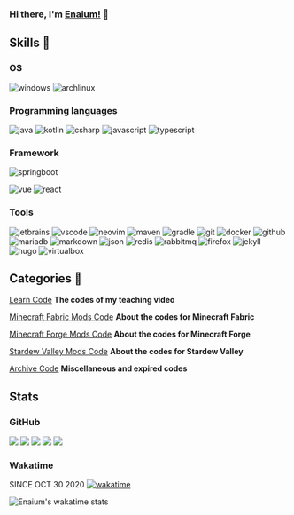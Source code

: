 ### Hi there, I'm [Enaium!](https://www.enaium.cn) 👋

## Skills 🚀

### OS

![windows](https://img.shields.io/badge/-Windows10-red?style=flat-square&logo=windows&logoColor=white)
![archlinux](https://img.shields.io/badge/-ArchLinux-red?style=flat-square&logo=archlinux&logoColor=white)

### Programming languages

![java](https://img.shields.io/badge/-Java-blue?style=flat-square&logo=OpenJDK&logoColor=white)
![kotlin](https://img.shields.io/badge/-Kotlin-blue?style=flat-square&logo=kotlin&logoColor=white)
![csharp](https://img.shields.io/badge/-C%23-blue?style=flat-square&logo=c&logoColor=blue&logoColor=white)
![javascript](https://img.shields.io/badge/-JavaScript-blue?style=flat-square&logo=javascript&logoColor=white)
![typescript](https://img.shields.io/badge/-TypeScript-blue?style=flat-square&logo=typescript&logoColor=white)

### Framework

![springboot](https://img.shields.io/badge/-SpringBoot-green?style=flat-square&logo=springboot&logoColor=white)

![vue](https://img.shields.io/badge/-Vue-green?style=flat-square&logo=vue.js&logoColor=white)
![react](https://img.shields.io/badge/-React-green?style=flat-square&logo=react&logoColor=white)

### Tools
![jetbrains](https://img.shields.io/badge/-JetBrains-black?style=flat-square&logo=jetbrains&logoColor=white)
![vscode](https://img.shields.io/badge/-Visual_Studio_Code-black?style=flat-square&logo=visualstudiocode&logoColor=white)
![neovim](https://img.shields.io/badge/-NeoVim-black?style=flat-square&logo=neovim&logoColor=white)
![maven](https://img.shields.io/badge/-Maven-black?style=flat-square&logo=apache-maven&logoColor=white)
![gradle](https://img.shields.io/badge/-Gradle-black?style=flat-square&logo=gradle&logoColor=white)
![git](https://img.shields.io/badge/-Git-black?style=flat-square&logo=git&logoColor=white)
![docker](https://img.shields.io/badge/-Docker-black?style=flat-square&logo=docker&logoColor=white)
![github](https://img.shields.io/badge/Github-black?style=flat-square&logo=github&logoColor=white)
![mariadb](https://img.shields.io/badge/-MariaDB-black?style=flat-square&logo=mariadb&logoColor=white)
![markdown](https://img.shields.io/badge/-Markdown-black?style=flat-square&logo=markdown&logoColor=white)
![json](https://img.shields.io/badge/-JSON-black?style=flat-square&logo=json&logoColor=white)
![redis](https://img.shields.io/badge/-Redis-black?style=flat-square&logo=redis&logoColor=white)
![rabbitmq](https://img.shields.io/badge/-RabbitMQ-black?style=flat-square&logo=rabbitmq&logoColor=white)
![firefox](https://img.shields.io/badge/-FireFox-black?style=flat-square&logo=firefox&logoColor=white)
![jekyll](https://img.shields.io/badge/-Jekyll-black?style=flat-square&logo=jekyll&logoColor=white)
![hugo](https://img.shields.io/badge/-HUGO-black?style=flat-square&logo=hugo&logoColor=white)
![virtualbox](https://img.shields.io/badge/-Virtual_Box-black?style=flat-square&logo=virtualbox&logoColor=white)

## Categories 🎨

[Learn Code](https://github.com/Enaium-Learn) **The codes of my teaching video**

[Minecraft Fabric Mods Code](https://github.com/Enaium-FabricMC) **About the codes for Minecraft Fabric**

[Minecraft Forge Mods Code](https://github.com/Enaium-ForgeMC) **About the codes for Minecraft Forge**

[Stardew Valley Mods Code](https://github.com/Enaium-StardewValleyMods) **About the codes for Stardew Valley**

[Archive Code](https://github.com/Enaium-Archive) **Miscellaneous and expired codes**

## Stats

### GitHub

[![](https://raw.githubusercontent.com/Enaium/Enaium/master/profile-summary-card-output/default/0-profile-details.svg)](https://github.com/vn7n24fzkq/github-profile-summary-cards)
[![](https://raw.githubusercontent.com/Enaium/Enaium/master/profile-summary-card-output/default/1-repos-per-language.svg)](https://github.com/vn7n24fzkq/github-profile-summary-cards) [![](https://raw.githubusercontent.com/Enaium/Enaium/master/profile-summary-card-output/default/2-most-commit-language.svg)](https://github.com/vn7n24fzkq/github-profile-summary-cards)
[![](https://raw.githubusercontent.com/Enaium/Enaium/master/profile-summary-card-output/default/3-stats.svg)](https://github.com/vn7n24fzkq/github-profile-summary-cards) [![](https://raw.githubusercontent.com/Enaium/Enaium/master/profile-summary-card-output/default/4-productive-time.svg)](https://github.com/vn7n24fzkq/github-profile-summary-cards)

### Wakatime

SINCE OCT 30 2020
[![wakatime](https://wakatime.com/badge/user/fe319486-f277-4f0b-8ab5-0d36b7f066ea.svg?style=for-the-badge)](https://wakatime.com/@fe319486-f277-4f0b-8ab5-0d36b7f066ea) 

![Enaium's wakatime stats](https://github-readme-stats.vercel.app/api/wakatime?username=Enaium&layout=compact)
